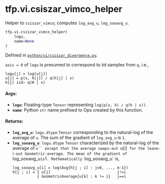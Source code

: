 <div itemscope itemtype="http://developers.google.com/ReferenceObject">
<meta itemprop="name" content="tfp.vi.csiszar_vimco_helper" />
<meta itemprop="path" content="Stable" />
</div>

# tfp.vi.csiszar_vimco_helper

Helper to `csiszar_vimco`; computes `log_avg_u`, `log_sooavg_u`.

``` python
tfp.vi.csiszar_vimco_helper(
    logu,
    name=None
)
```



Defined in [`python/vi/csiszar_divergence.py`](https://github.com/tensorflow/probability/tree/master/tensorflow_probability/python/vi/csiszar_divergence.py).

<!-- Placeholder for "Used in" -->

`axis = 0` of `logu` is presumed to correspond to iid samples from `q`, i.e.,

```none
logu[j] = log(u[j])
u[j] = p(x, h[j]) / q(h[j] | x)
h[j] iid~ q(H | x)
```

#### Args:

* <b>`logu`</b>: Floating-type `Tensor` representing `log(p(x, h) / q(h | x))`.
* <b>`name`</b>: Python `str` name prefixed to Ops created by this function.


#### Returns:

* <b>`log_avg_u`</b>: `logu.dtype` `Tensor` corresponding to the natural-log of the
  average of `u`. The sum of the gradient of `log_avg_u` is `1`.
* <b>`log_sooavg_u`</b>: `logu.dtype` `Tensor` characterized by the natural-log of the
  average of `u`` except that the average swaps-out `u[i]` for the
  leave-`i`-out Geometric-average. The mean of the gradient of
  `log_sooavg_u` is `1`. Mathematically `log_sooavg_u` is,
  ```none
  log_sooavg_u[i] = log(Avg{h[j ; i] : j=0, ..., m-1})
  h[j ; i] = { u[j]                              j!=i
             { GeometricAverage{u[k] : k != i}   j==i
  ```